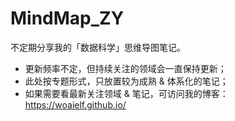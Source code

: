 # MindMap_ZY

不定期分享我的「数据科学」思维导图笔记。
- 更新频率不定，但持续关注的领域会一直保持更新；
- 此处按专题形式，只放置较为成熟 & 体系化的笔记；
- 如果需要看最新关注领域 & 笔记，可访问我的博客：https://woaielf.github.io/
